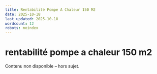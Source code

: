 ```yaml
---
title: Rentabilité Pompe A Chaleur 150 M2
date: 2025-10-18
last_updated: 2025-10-18
wordcount: 12
robots: noindex
---
```


# rentabilité pompe a chaleur 150 m2

Contenu non disponible – hors sujet.